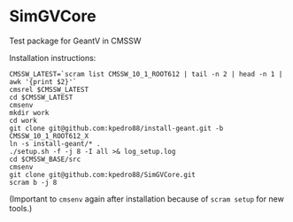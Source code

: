 # SimGVCore
Test package for GeantV in CMSSW

Installation instructions:
```
CMSSW_LATEST=`scram list CMSSW_10_1_ROOT612 | tail -n 2 | head -n 1 | awk '{print $2}'`
cmsrel $CMSSW_LATEST
cd $CMSSW_LATEST
cmsenv
mkdir work
cd work
git clone git@github.com:kpedro88/install-geant.git -b CMSSW_10_1_ROOT612_X
ln -s install-geant/* .
./setup.sh -f -j 8 -I all >& log_setup.log
cd $CMSSW_BASE/src
cmsenv
git clone git@github.com:kpedro88/SimGVCore.git
scram b -j 8

```

(Important to `cmsenv` again after installation because of `scram setup` for new tools.)
